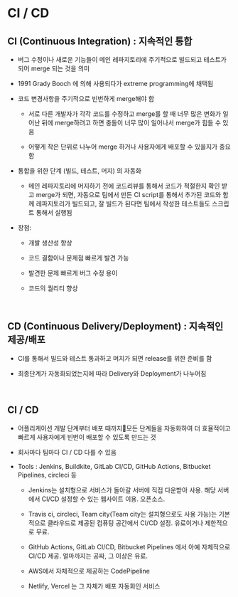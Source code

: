 # CI / CD

## CI (Continuous Integration) : 지속적인 통합

- 버그 수정이나 새로운 기능들이 메인 레파지토리에 주기적으로 빌드되고 테스트가 되어 merge 되는 것을 의미

- 1991 Grady Booch 에 의해 사용되다가 extreme programming에 채택됨

- 코드 변경사항을 주기적으로 빈번하게 merge해야 함

    - 서로 다른 개발자가 각각 코드를 수정하고 merge를 할 때 너무 많은 변화가 일어난 뒤에 merge하려고 하면 충돌이 너무 많이 일어나서 merge가 힘들 수 있음

    - 어떻게 작은 단위로 나누어 merge 하거나 사용자에게 배포할 수 있을지가 중요함

- 통합을 위한 단계 (빌드, 테스트, 머지) 의 자동화

    - 메인 레파지토리에 머지하기 전에 코드리뷰를 통해서 코드가 적절한지 확인 받고 merge가 되면, 자동으로 팀에서 만든 CI script를 통해서 추가된 코드와 함께 레파지토리가 빌드되고, 잘 빌드가 된다면 팀에서 작성한 테스트들도 스크립트 통해서 실행됨

    
- 장점: 

    - 개발 생산성 향상

    - 코드 결함이나 문제점 빠르게 발견 가능

    - 발견한 문제 빠르게 버그 수정 용이

    - 코드의 퀄리티 향상

<br>

## CD (Continuous Delivery/Deployment) : 지속적인 제공/배포

- CI를 통해서 빌드와 테스트 통과하고 머지가 되면 release를 위한 준비를 함

- 최종단계가 자동화되었는지에 따라 Delivery와 Deployment가 나누어짐

<br>

## CI / CD

- 어플리케이션 개발 단계부터 배포 때까지모든 단계들을 자동화하여 더 효율적이고 빠르게 사용자에게 빈번이 배포할 수 있도록 만드는 것

- 회사마다 팀마다 CI / CD 다를 수 있음

- Tools : Jenkins, Buildkite, GitLab CI/CD, GitHub Actions, Bitbucket Pipelines, circleci 등

    - Jenkins는 설치형으로 서비스가 돌아갈 서버에 직접 다운받아 사용. 해당 서버에서 CI/CD 설정할 수 있는 웹사이트 이용. 오픈소스.

    - Travis ci, circleci, Team city(Team city는 설치형으로도 사용 가능)는 기본적으로 클라우드로 제공된 컴퓨팅 공간에서 CI/CD 설정. 유료이거나 제한적으로 무료.

    - GitHub Actions, GitLab CI/CD, Bitbucket Pipelines 에서 아예 자체적으로 CI/CD 제공. 얼마까지는 공짜, 그 이상은 유료.

    - AWS에서 자체적으로 제공하는 CodePipeline

    - Netlify, Vercel 는 그 자체가 배포 자동화인 서비스

